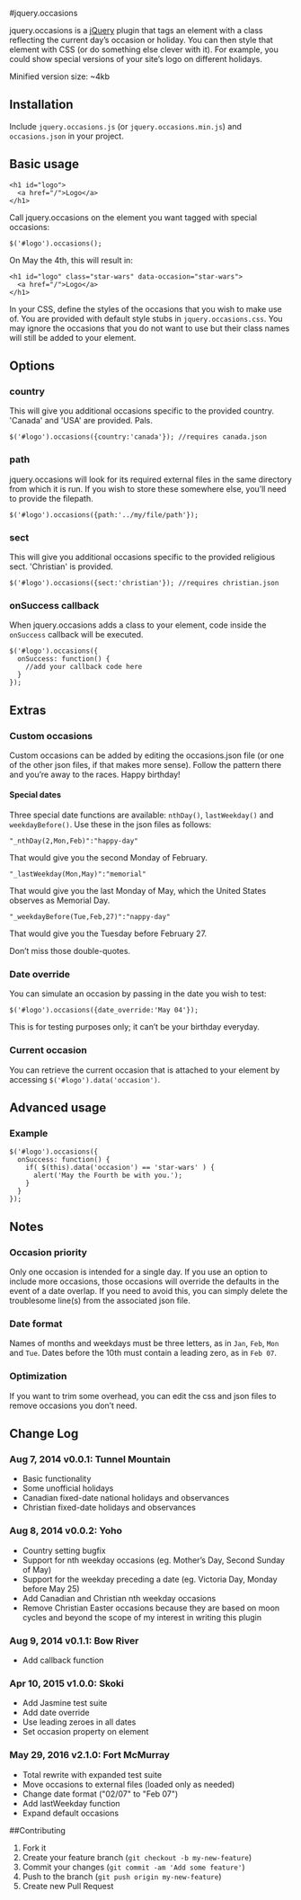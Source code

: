 #jquery.occasions

jquery.occasions is a [jQuery](http://www.jquery.com/) plugin that tags an element with a class reflecting the current day’s occasion or holiday. You can then style that element with CSS (or do something else clever with it). For example, you could show special versions of your site’s logo on different holidays.

Minified version size: ~4kb

## Installation

Include `jquery.occasions.js` (or `jquery.occasions.min.js`) and `occasions.json` in your project.

## Basic usage

```
<h1 id="logo">
  <a href="/">Logo</a>
</h1>
```
Call jquery.occasions on the element you want tagged with special occasions:
```
$('#logo').occasions();
```

On May the 4th, this will result in:

```
<h1 id="logo" class="star-wars" data-occasion="star-wars">
  <a href="/">Logo</a>
</h1>
```

In your CSS, define the styles of the occasions that you wish to make use of. You are provided with default style stubs in `jquery.occasions.css`. You may ignore the occasions that you do not want to use but their class names will still be added to your element.

## Options

### country

This will give you additional occasions specific to the provided country. 'Canada' and 'USA' are provided. Pals.

```
$('#logo').occasions({country:'canada'}); //requires canada.json
```

### path

jquery.occasions will look for its required external files in the same directory from which it is run. If you wish to store these somewhere else, you’ll need to provide the filepath.

```
$('#logo').occasions({path:'../my/file/path'});
```

### sect

This will give you additional occasions specific to the provided religious sect. 'Christian' is provided.

```
$('#logo').occasions({sect:'christian'}); //requires christian.json
```

### onSuccess callback

When jquery.occasions adds a class to your element, code inside the `onSuccess` callback will be executed.

```
$('#logo').occasions({
  onSuccess: function() {
    //add your callback code here
  }
});
```

## Extras

### Custom occasions

Custom occasions can be added by editing the occasions.json file (or one of the other json files, if
that makes more sense). Follow the pattern there and you’re away to the races. Happy birthday!

#### Special dates

Three special date functions are available: `nthDay()`, `lastWeekday()` and `weekdayBefore()`. Use these in the json files as follows:

```
"_nthDay(2,Mon,Feb)":"happy-day"
```
That would give you the second Monday of February.

```
"_lastWeekday(Mon,May)":"memorial"
```
That would give you the last Monday of May, which the United States observes as Memorial Day.

```
"_weekdayBefore(Tue,Feb,27)":"nappy-day"
```
That would give you the Tuesday before February 27.

Don’t miss those double-quotes.


### Date override

You can simulate an occasion by passing in the date you wish to test:

```
$('#logo').occasions({date_override:'May 04'});
```

This is for testing purposes only; it can’t be your birthday everyday.

### Current occasion

You can retrieve the current occasion that is attached to your element by accessing `$('#logo').data('occasion')`.

## Advanced usage

### Example
```
$('#logo').occasions({
  onSuccess: function() {
    if( $(this).data('occasion') == 'star-wars' ) {
      alert('May the Fourth be with you.');
    }
  }
});
```

## Notes

### Occasion priority

Only one occasion is intended for a single day. If you use an option to include more occasions,
those occasions will override the defaults in the event of a date overlap. If you need to avoid
this, you can simply delete the troublesome line(s) from the associated json file.

### Date format

Names of months and weekdays must be three letters, as in `Jan`, `Feb`, `Mon` and `Tue`. Dates before the 10th must contain a leading zero, as in `Feb 07`.

### Optimization

If you want to trim some overhead, you can edit the css and json files to remove occasions you don’t
need.

## Change Log

### Aug 7, 2014 v0.0.1: Tunnel Mountain

* Basic functionality
* Some unofficial holidays
* Canadian fixed-date national holidays and observances
* Christian fixed-date holidays and observances

### Aug 8, 2014 v0.0.2: Yoho

* Country setting bugfix
* Support for nth weekday occasions (eg. Mother’s Day, Second Sunday of May)
* Support for the weekday preceding a date (eg. Victoria Day, Monday before May 25)
* Add Canadian and Christian nth weekday occasions
* Remove Christian Easter occasions because they are based on moon cycles and beyond the scope of my interest in writing this plugin

### Aug 9, 2014 v0.1.1: Bow River

* Add callback function

### Apr 10, 2015 v1.0.0: Skoki

* Add Jasmine test suite
* Add date override
* Use leading zeroes in all dates
* Set occasion property on element

### May 29, 2016 v2.1.0: Fort McMurray

* Total rewrite with expanded test suite
* Move occasions to external files (loaded only as needed)
* Change date format ("02/07" to "Feb 07")
* Add lastWeekday function
* Expand default occasions

##Contributing

1. Fork it
2. Create your feature branch (`git checkout -b my-new-feature`)
3. Commit your changes (`git commit -am 'Add some feature'`)
4. Push to the branch (`git push origin my-new-feature`)
5. Create new Pull Request
